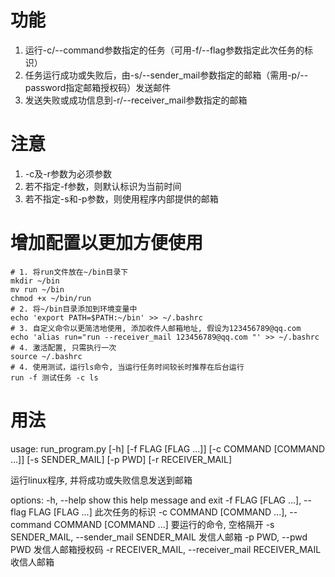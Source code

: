 # 功能
1. 运行-c/--command参数指定的任务（可用-f/--flag参数指定此次任务的标识）
2. 任务运行成功或失败后，由-s/--sender_mail参数指定的邮箱（需用-p/--password指定邮箱授权码）发送邮件
3. 发送失败或成功信息到-r/--receiver_mail参数指定的邮箱

# 注意
1. -c及-r参数为必须参数
2. 若不指定-f参数，则默认标识为当前时间
3. 若不指定-s和-p参数，则使用程序内部提供的邮箱

# 增加配置以更加方便使用
```shell
# 1. 将run文件放在~/bin目录下
mkdir ~/bin
mv run ~/bin
chmod +x ~/bin/run
# 2. 将~/bin目录添加到环境变量中
echo 'export PATH=$PATH:~/bin' >> ~/.bashrc
# 3. 自定义命令以更简洁地使用, 添加收件人邮箱地址, 假设为123456789@qq.com
echo 'alias run="run --receiver_mail 123456789@qq.com "' >> ~/.bashrc
# 4. 激活配置, 只需执行一次
source ~/.bashrc
# 4. 使用测试，运行ls命令, 当运行任务时间较长时推荐在后台运行
run -f 测试任务 -c ls
```

# 用法
usage: run_program.py [-h] [-f FLAG [FLAG ...]] [-c COMMAND [COMMAND ...]] [-s SENDER_MAIL] [-p PWD] [-r RECEIVER_MAIL]

运行linux程序, 并将成功或失败信息发送到邮箱

options:
  -h, --help            show this help message and exit
  -f FLAG [FLAG ...], --flag FLAG [FLAG ...]
                        此次任务的标识
  -c COMMAND [COMMAND ...], --command COMMAND [COMMAND ...]
                        要运行的命令, 空格隔开
  -s SENDER_MAIL, --sender_mail SENDER_MAIL
                        发信人邮箱
  -p PWD, --pwd PWD     发信人邮箱授权码
  -r RECEIVER_MAIL, --receiver_mail RECEIVER_MAIL
                        收信人邮箱